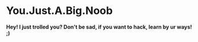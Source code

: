 # You.Just.A.Big.Noob

**Hey! I just trolled you? Don't be sad, if you want to hack, learn by ur ways! ;)**

